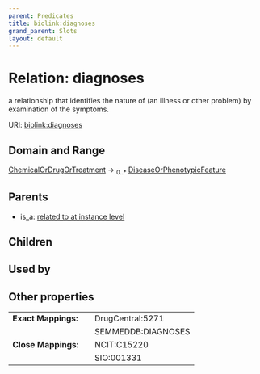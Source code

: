 ```yaml
---
parent: Predicates
title: biolink:diagnoses
grand_parent: Slots
layout: default
---
```


# Relation: diagnoses


a relationship that identifies the nature of (an illness or other problem) by examination of the symptoms.

URI: [biolink:diagnoses](https://w3id.org/biolink/vocab/diagnoses)

## Domain and Range

[ChemicalOrDrugOrTreatment](ChemicalOrDrugOrTreatment.md) ->  <sub>0..\*</sub> [DiseaseOrPhenotypicFeature](DiseaseOrPhenotypicFeature.md)

## Parents

 *  is_a: [related to at instance level](related_to_at_instance_level.md)

## Children


## Used by


## Other properties

|  |  |  |
| --- | --- | --- |
| **Exact Mappings:** | | DrugCentral:5271 |
|  | | SEMMEDDB:DIAGNOSES |
| **Close Mappings:** | | NCIT:C15220 |
|  | | SIO:001331 |

